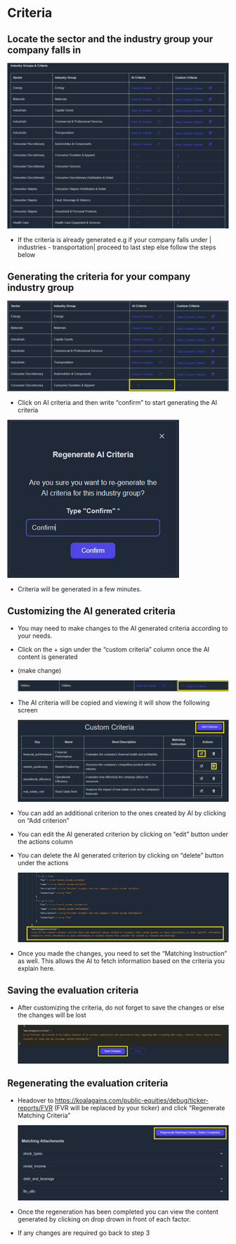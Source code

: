 # Criteria

## Locate the sector and the industry group your company falls in

![Criteria Table](./images/criteira_and_report/criteria-table.png)

- If the criteria is already generated e.g if your company falls under | industries - transportation| proceed to last step else follow the steps below

## Generating the criteria for your company industry group

![Generate AI Criteria](./images/criteira_and_report/generate-ai-criteria.png)

- Click on AI criteria and then write “confirm” to start generating the AI criteria

![Confirm Modal](./images/criteira_and_report/confirm-modal.png)

- Criteria will be generated in a few minutes.

## Customizing the AI generated criteria

- You may need to make changes to the AI generated criteria according to your needs.
- Click on the + sign under the “custom criteria” column once the AI content is generated
- (make change)

  ![Copy Criteria](./images/criteira_and_report/copy-criteria.png)

- The AI criteria will be copied and viewing it will show the following screen

  ![Edit Criterion](./images/criteira_and_report/edit-criterion.png)

- You can add an additional criterion to the ones created by AI by clicking on “Add criterion”
- You can edit the AI generated criterion by clicking on “edit” button under the actions column
- You can delete the AI generated criterion by clicking on “delete” button under the actions

  ![Matching Instruction](./images/criteira_and_report/matching-instruction.png)

- Once you made the changes, you need to set the “Matching Instruction” as well. This allows the AI to fetch information based on the criteria you explain here.

## Saving the evaluation criteria

- After customizing the criteria, do not forget to save the changes or else the changes will be lost

  ![Save Criterion](./images/criteira_and_report/save-criterion.png)

## Regenerating the evaluation criteria

- Headover to https://koalagains.com/public-equities/debug/ticker-reports/FVR (FVR will be replaced by your ticker) and click “Regenerate Matching Criteria”

  ![Regenerate Matching Criteria](./images/criteira_and_report/regenerate-matching-criteria.png)

- Once the regeneration has been completed you can view the content generated by clicking on drop drown in front of each factor.
- If any changes are required go back to step 3
